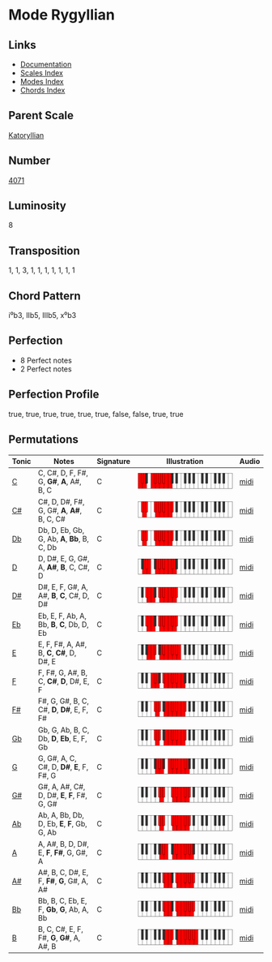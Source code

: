 # Mode Rygyllian

## Links

- [Documentation](README.md)
- [Scales Index](Scales.md)
- [Modes Index](Modes.md)
- [Chords Index](Chords.md)

## Parent Scale

[Katoryllian](ScaleKatoryllian.md)

## Number

[4071](https://ianring.com/musictheory/scales/4071)

## Luminosity

8

## Transposition

1, 1, 3, 1, 1, 1, 1, 1, 1, 1

## Chord Pattern

i⁰b3, IIb5, IIIb5, x⁰b3

## Perfection

- 8 Perfect notes
- 2 Perfect notes

## Perfection Profile

true, true, true, true, true, true, false, false, true, true

## Permutations

| Tonic | Notes | Signature | Illustration | Audio |
|-------|-------|-----------|--------------|-------|
| [C](ModeCNaturalRygyllian.md) | C, C#, D, F, F#, G, **G#**, **A**, A#, B, C | C | ![CNaturalRygyllian](ModeCNaturalRygyllian.png) | [midi](https://github.com/edipermadi/music/blob/main/docs/ModeCNaturalRygyllian.mid?raw=true) |
| [C#](ModeCSharpRygyllian.md) | C#, D, D#, F#, G, G#, **A**, **A#**, B, C, C# | C | ![CSharpRygyllian](ModeCSharpRygyllian.png) | [midi](https://github.com/edipermadi/music/blob/main/docs/ModeCSharpRygyllian.mid?raw=true) |
| [Db](ModeDFlatRygyllian.md) | Db, D, Eb, Gb, G, Ab, **A**, **Bb**, B, C, Db | C | ![DFlatRygyllian](ModeDFlatRygyllian.png) | [midi](https://github.com/edipermadi/music/blob/main/docs/ModeDFlatRygyllian.mid?raw=true) |
| [D](ModeDNaturalRygyllian.md) | D, D#, E, G, G#, A, **A#**, **B**, C, C#, D | C | ![DNaturalRygyllian](ModeDNaturalRygyllian.png) | [midi](https://github.com/edipermadi/music/blob/main/docs/ModeDNaturalRygyllian.mid?raw=true) |
| [D#](ModeDSharpRygyllian.md) | D#, E, F, G#, A, A#, **B**, **C**, C#, D, D# | C | ![DSharpRygyllian](ModeDSharpRygyllian.png) | [midi](https://github.com/edipermadi/music/blob/main/docs/ModeDSharpRygyllian.mid?raw=true) |
| [Eb](ModeEFlatRygyllian.md) | Eb, E, F, Ab, A, Bb, **B**, **C**, Db, D, Eb | C | ![EFlatRygyllian](ModeEFlatRygyllian.png) | [midi](https://github.com/edipermadi/music/blob/main/docs/ModeEFlatRygyllian.mid?raw=true) |
| [E](ModeENaturalRygyllian.md) | E, F, F#, A, A#, B, **C**, **C#**, D, D#, E | C | ![ENaturalRygyllian](ModeENaturalRygyllian.png) | [midi](https://github.com/edipermadi/music/blob/main/docs/ModeENaturalRygyllian.mid?raw=true) |
| [F](ModeFNaturalRygyllian.md) | F, F#, G, A#, B, C, **C#**, **D**, D#, E, F | C | ![FNaturalRygyllian](ModeFNaturalRygyllian.png) | [midi](https://github.com/edipermadi/music/blob/main/docs/ModeFNaturalRygyllian.mid?raw=true) |
| [F#](ModeFSharpRygyllian.md) | F#, G, G#, B, C, C#, **D**, **D#**, E, F, F# | C | ![FSharpRygyllian](ModeFSharpRygyllian.png) | [midi](https://github.com/edipermadi/music/blob/main/docs/ModeFSharpRygyllian.mid?raw=true) |
| [Gb](ModeGFlatRygyllian.md) | Gb, G, Ab, B, C, Db, **D**, **Eb**, E, F, Gb | C | ![GFlatRygyllian](ModeGFlatRygyllian.png) | [midi](https://github.com/edipermadi/music/blob/main/docs/ModeGFlatRygyllian.mid?raw=true) |
| [G](ModeGNaturalRygyllian.md) | G, G#, A, C, C#, D, **D#**, **E**, F, F#, G | C | ![GNaturalRygyllian](ModeGNaturalRygyllian.png) | [midi](https://github.com/edipermadi/music/blob/main/docs/ModeGNaturalRygyllian.mid?raw=true) |
| [G#](ModeGSharpRygyllian.md) | G#, A, A#, C#, D, D#, **E**, **F**, F#, G, G# | C | ![GSharpRygyllian](ModeGSharpRygyllian.png) | [midi](https://github.com/edipermadi/music/blob/main/docs/ModeGSharpRygyllian.mid?raw=true) |
| [Ab](ModeAFlatRygyllian.md) | Ab, A, Bb, Db, D, Eb, **E**, **F**, Gb, G, Ab | C | ![AFlatRygyllian](ModeAFlatRygyllian.png) | [midi](https://github.com/edipermadi/music/blob/main/docs/ModeAFlatRygyllian.mid?raw=true) |
| [A](ModeANaturalRygyllian.md) | A, A#, B, D, D#, E, **F**, **F#**, G, G#, A | C | ![ANaturalRygyllian](ModeANaturalRygyllian.png) | [midi](https://github.com/edipermadi/music/blob/main/docs/ModeANaturalRygyllian.mid?raw=true) |
| [A#](ModeASharpRygyllian.md) | A#, B, C, D#, E, F, **F#**, **G**, G#, A, A# | C | ![ASharpRygyllian](ModeASharpRygyllian.png) | [midi](https://github.com/edipermadi/music/blob/main/docs/ModeASharpRygyllian.mid?raw=true) |
| [Bb](ModeBFlatRygyllian.md) | Bb, B, C, Eb, E, F, **Gb**, **G**, Ab, A, Bb | C | ![BFlatRygyllian](ModeBFlatRygyllian.png) | [midi](https://github.com/edipermadi/music/blob/main/docs/ModeBFlatRygyllian.mid?raw=true) |
| [B](ModeBNaturalRygyllian.md) | B, C, C#, E, F, F#, **G**, **G#**, A, A#, B | C | ![BNaturalRygyllian](ModeBNaturalRygyllian.png) | [midi](https://github.com/edipermadi/music/blob/main/docs/ModeBNaturalRygyllian.mid?raw=true) |
